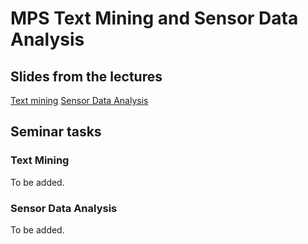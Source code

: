 # MPS Text Mining and Sensor Data Analysis

## Slides from the lectures

[Text mining](TextMiningMPS_Nov2016.pdf)
[Sensor Data Analysis](SensorAnalytics_November2016.pdf)

## Seminar tasks

### Text Mining

To be added.

### Sensor Data Analysis

To be added.